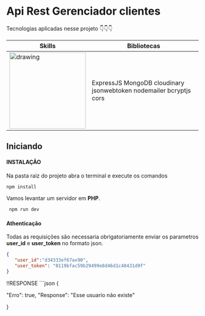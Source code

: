# Api Rest Gerenciador clientes 
Tecnologias aplicadas nesse projeto  👇👇👇


| Skills                                                                                               | Bibliotecas                                                        |
|-----------------------------------------------------------------------------------------------------|--------------------------------------------------------------------|
| <img src="https://walde.co/wp-content/uploads/2016/09/nodejs_logo.png " alt="drawing" width="200"/> | ExpressJS MongoDB cloudinary jsonwebtoken nodemailer bcryptjs cors |

## Iniciando 
#### **INSTALAÇÃO**
Na pasta raiz do projeto abra o terminal e execute os comandos

```bash
npm install
```
Vamos levantar um servidor em **PHP**.

```bash
 npm run dev 
```

#### Athenticação
Todas as requisições são necessaria obrigatoriamente enviar os parametros **user_id** e **user_token** no formato json.

```json
{
   "user_id":"d34333ef67ax90",
   "user_token": "0119bfac59b29499e8d46d1c48431d9f"
}   
```
!!RESPONSE ```json
{
   
  "Erro": true,
  "Response": "Esse usuario não existe"

}